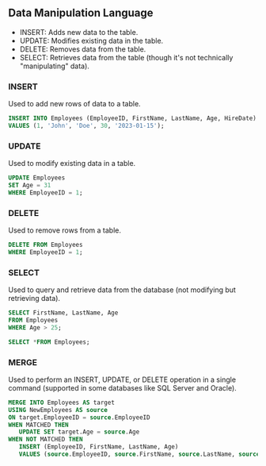 ## Data Manipulation Language

- INSERT: Adds new data to the table.
- UPDATE: Modifies existing data in the table.
- DELETE: Removes data from the table.
- SELECT: Retrieves data from the table (though it's not technically "manipulating" data).

### INSERT

Used to add new rows of data to a table.

```sql
INSERT INTO Employees (EmployeeID, FirstName, LastName, Age, HireDate)
VALUES (1, 'John', 'Doe', 30, '2023-01-15');
```
### UPDATE

Used to modify existing data in a table.

```sql
UPDATE Employees
SET Age = 31
WHERE EmployeeID = 1;

```
### DELETE

Used to remove rows from a table.

```sql
DELETE FROM Employees
WHERE EmployeeID = 1;

```

### SELECT

 Used to query and retrieve data from the database (not modifying but retrieving data).

 ```sql
SELECT FirstName, LastName, Age
FROM Employees
WHERE Age > 25;
```
```sql
SELECT *FROM Employees;
```

### MERGE

 Used to perform an INSERT, UPDATE, or DELETE operation in a single command (supported in some databases like SQL Server and Oracle).

 ```sql
MERGE INTO Employees AS target
USING NewEmployees AS source
ON target.EmployeeID = source.EmployeeID
WHEN MATCHED THEN
    UPDATE SET target.Age = source.Age
WHEN NOT MATCHED THEN
    INSERT (EmployeeID, FirstName, LastName, Age)
    VALUES (source.EmployeeID, source.FirstName, source.LastName, source.Age);

```
